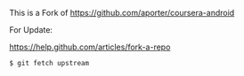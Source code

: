 This is a Fork of https://github.com/aporter/coursera-android

For Update:

https://help.github.com/articles/fork-a-repo

```bash
$ git fetch upstream
```
